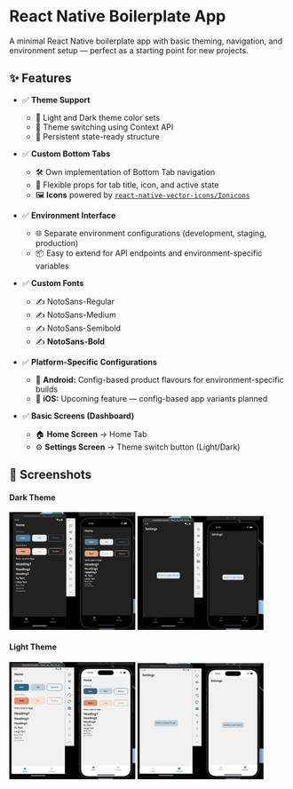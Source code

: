 # React Native Boilerplate App

A minimal React Native boilerplate app with basic theming, navigation, and environment setup — perfect as a starting point for new projects.

## ✨ Features

- ✅ **Theme Support**

  - 🎨 Light and Dark theme color sets
  - 🔄 Theme switching using Context API
  - 💾 Persistent state-ready structure

- ✅ **Custom Bottom Tabs**

  - 🛠 Own implementation of Bottom Tab navigation
  - 📌 Flexible props for tab title, icon, and active state
  - 🖼 **Icons** powered by [`react-native-vector-icons/Ionicons`](https://github.com/oblador/react-native-vector-icons)

- ✅ **Environment Interface**

  - 🌐 Separate environment configurations (development, staging, production)
  - 📦 Easy to extend for API endpoints and environment-specific variables

- ✅ **Custom Fonts**

  - ✍ NotoSans-Regular
  - ✍ NotoSans-Medium
  - ✍ NotoSans-Semibold
  - ✍ **NotoSans-Bold**

- ✅ **Platform-Specific Configurations**

  - 🤖 **Android:** Config-based product flavours for environment-specific builds
  - 🍏 **iOS:** Upcoming feature — config-based app variants planned

- ✅ **Basic Screens (Dashboard)**
  - 🏠 **Home Screen** → Home Tab
  - ⚙ **Settings Screen** → Theme switch button (Light/Dark)

## 📸 Screenshots

#### Dark Theme

<p>
  <img src="./screenshots/screen_1_dark.png" alt="Home Dark Theme" width="45%"/>
  <img src="./screenshots/screen_2_dark.png" alt="Settings Dark Theme" width="45%"/>
</p>

#### Light Theme

<p>
  <img src="./screenshots/screen_1_light.png" alt="Home Light Theme" width="45%"/>
  <img src="./screenshots/screen_2_light.png" alt="Settings Light Theme" width="45%"/>
</p>
